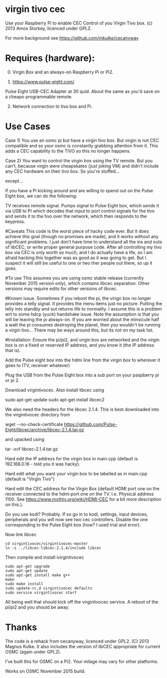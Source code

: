 # virgin tivo cec

Use your Raspberry Pi to enable CEC Control of you Virgin Tivo box. (c) 2013 Amos Storkey, licenced under GPL2.

For more background see https://github.com/mkulke/cecanyway

# Requires (hardware):

0) Virgin Box and an always-on Raspberry Pi or Pi2.

1) https://www.pulse-eight.com/

Pulse Eight USB-CEC Adapter at 30 quid. About the same as you'd save on a cheapo programmable remote.

2) Network connection to tivo box and Pi.

# Use Cases
Case 1) You use an osmc pi but have a virgin tivo box. But virgin is not CEC compatible and so your osmc is constantly grabbing attention from it. This adds a CEC capability to the TIVO so this no longer happens.

Case 2) You want to control the virgin box using the TV remote. But you can't, because virgin were cheapskates (just joking VM) and didn't include any CEC hardware on their tivo box. So you're stuffed...

except...

If you have a Pi kicking around and are willing to spend out on the Pulse Eight box, we can do the following:

TV receives remote signal. Pumps signal to Pulse Eight box, which sends it via USB to PI which decodes that input to port control signals for the tivo and sends it to the tivo over the network, which then responds to the keypress.

#Caveats
This code is the worst piece of hacky code ever. But it does achieve this goal (though no promises are made), and it works without any significant problems. I just don't have time to understand all the ins and outs of libCEC, or write proper general purpose code. After all controlling my tivo box via CEC is only worth so much, and I do actually have a life, so I am afraid hacking this together was as good as it was going to get. But I suspect it will still be useful to one or two ther people out there, so up it goes.

#To use
This assumes you are using osmc stable release (currently November 2015 version only), which contains libcec separation. Other versions may require edits for other versions of libcec.

#Known issue. 
Sometimes if you reboot the pi, the virign box no longer provides a telly signal. It provides the menu items just no picture. Putting the telly into standby and out returns life to normality. I assume this is a problem wrt to some hdcp (yuck) handshake issue. Note the assumption is that you will be leaving the pi always-on. If you are worried about the minsicule half a watt the pi consumes destroying the planet, then you wouldn't be running a virgin tivo... There may be ways around this, but its not on my task list.

#Installation:
Ensure the pi/pi2, and virgin box are networked and the virgin box is on a fixed or reserved IP address, and you know it (the IP address that is).

Add the Pulse eight box into the hdmi line from the virgin box to wherever it goes to (TV, receiver whatever)

Plug the USB from the Pulse Eight box into a sub port on your paspberry pi or pi 2.

Download virgintivocec. Also install libcec using

sudo apt-get update
sudo apt-get install libcec2

We also need the headers for the libcec 2.1.4. This is best downloaded into the virgintivocec directory from

wget --no-check-certificate https://github.com/Pulse-Eight/libcec/archive/libcec-2.1.4.tar.gz

and upacked using

tar -xvf libcec-2.1.4.tar.gz

Hard edit the IP address for the virgin box in main.cpp (default is 192.168.0.16  - told you it was hacky).

Hard edit what you want your virgin box to be labelled as in main.cpp (default is "Virgin Tivo")

Hard edit the CEC address for the Virgin Box (default HDMI port one on the receiver connected to the hdmi port one on the TV. I.e. Physical address 1100. See https://www.mythtv.org/wiki/HDMI-CEC for a bit more description on this.).

Do you use kodi? Probably. If so go in to kodi, settings, input devices, peripherals and you will now see two cec controllers. Disable the one corresponding to the Pulse Eight box (how? I used trial and error).

Now link libcec

    cd virgintivocec/virgintivocec-master
    ln -s ../libcec-libcec-2.1.4/include libcec

Then compile and install ivirgintivocec   

    sudo apt-get upgrade
    sudo apt-get update
    sudo apt-get install make g++
    make
    sudo make install
    sudo update-rc.d virgintivocec defaults
    sudo service virgintivocec start

All being well that should kick off the virgintivocec service. A reboot of the pi/pi2 and you should be away.

# Thanks
The code is a rehack from cecanyway, licenced under GPL2. (C) 2013 Magnus Kulke. It also includes the version of libCEC appropriate for current OSMC (again under GPL2).

I've built this for OSMC on a Pi2. Your milage may vary for other platforms.

Works on OSMC November 2015 build.
